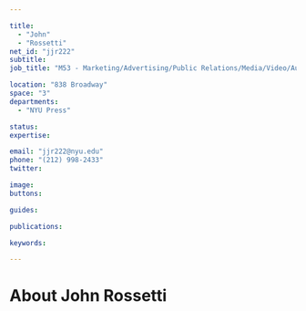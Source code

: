 ```yaml
---

title:
  - "John"
  - "Rossetti"
net_id: "jjr222"
subtitle: 
job_title: "M53 - Marketing/Advertising/Public Relations/Media/Video/Audio, Fine and Performing Arts Manager"

location: "838 Broadway"
space: "3"
departments:
  - "NYU Press"

status: 
expertise:

email: "jjr222@nyu.edu"
phone: "(212) 998-2433"
twitter: 

image: 
buttons:

guides:

publications:

keywords:

---
```


# About John Rossetti


